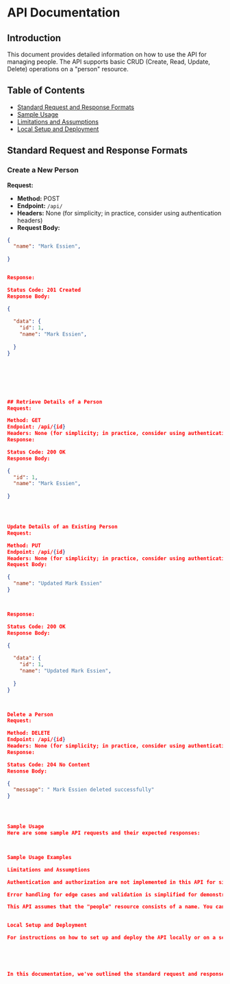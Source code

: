 # API Documentation

## Introduction

This document provides detailed information on how to use the API for managing people. The API supports basic CRUD (Create, Read, Update, Delete) operations on a "person" resource.

## Table of Contents

- [Standard Request and Response Formats](#standard-request-and-response-formats)
- [Sample Usage](#sample-usage)
- [Limitations and Assumptions](#limitations-and-assumptions)
- [Local Setup and Deployment](#local-setup-and-deployment)

## Standard Request and Response Formats

### Create a New Person

**Request:**

- **Method:** POST
- **Endpoint:** `/api/`
- **Headers:** None (for simplicity; in practice, consider using authentication headers)
- **Request Body:**

```json
{
  "name": "Mark Essien",
  
}


Response:

Status Code: 201 Created
Response Body:

{
 
  "data": {
    "id": 1,
    "name": "Mark Essien",
    
  }
}







## Retrieve Details of a Person
Request:

Method: GET
Endpoint: /api/{id}
Headers: None (for simplicity; in practice, consider using authentication headers)
Response:

Status Code: 200 OK
Response Body:

{
  "id": 1,
  "name": "Mark Essien",
  
}




Update Details of an Existing Person
Request:

Method: PUT
Endpoint: /api/{id}
Headers: None (for simplicity; in practice, consider using authentication headers)
Request Body:

{
  "name": "Updated Mark Essien"
}



Response:

Status Code: 200 OK
Response Body:

{
  
  "data": {
    "id": 1,
    "name": "Updated Mark Essien",
   
  }
}



Delete a Person
Request:

Method: DELETE
Endpoint: /api/{id}
Headers: None (for simplicity; in practice, consider using authentication headers)
Response:

Status Code: 204 No Content
Resonse Body:

{
  "message": " Mark Essien deleted successfully"
}




Sample Usage
Here are some sample API requests and their expected responses:



Sample Usage Examples

Limitations and Assumptions

Authentication and authorization are not implemented in this API for simplicity. In a production environment, secure authentication mechanisms should be added.

Error handling for edge cases and validation is simplified for demonstration purposes. In a production API, detailed error responses should be implemented.

This API assumes that the "people" resource consists of a name. You can extend it to include additional fields as needed.


Local Setup and Deployment

For instructions on how to set up and deploy the API locally or on a server, please refer to the README.md file in the repository.





In this documentation, we've outlined the standard request and response formats for each endpoint, provided sample usage examples, highlighted limitations and assumptions, and referenced the `README.md` for setup and deployment instructions. 



